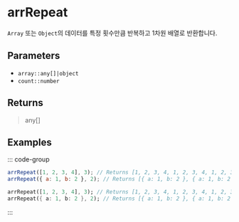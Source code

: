 # arrRepeat <Lang dart js />

`Array` 또는 `Object`의 데이터를 특정 횟수만큼 반복하고 1차원 배열로 반환합니다.

## Parameters

- `array::any[]|object`
- `count::number`

## Returns

> any[]

## Examples

::: code-group

```javascript [JavaScript]
arrRepeat([1, 2, 3, 4], 3); // Returns [1, 2, 3, 4, 1, 2, 3, 4, 1, 2, 3, 4]
arrRepeat({ a: 1, b: 2 }, 2); // Returns [{ a: 1, b: 2 }, { a: 1, b: 2 }]
```

```dart [Dart]
arrRepeat([1, 2, 3, 4], 3); // Returns [1, 2, 3, 4, 1, 2, 3, 4, 1, 2, 3, 4]
arrRepeat({ a: 1, b: 2 }, 2); // Returns [{ a: 1, b: 2 }, { a: 1, b: 2 }]
```

:::
